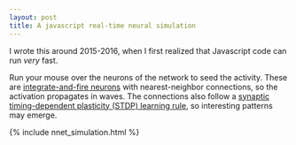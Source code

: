 ```yaml
---
layout: post
title: A javascript real-time neural simulation
---
```


I wrote this around 2015-2016, when I first realized that Javascript code can run *very* fast.

Run your mouse over the neurons of the network to seed the activity. These are [integrate-and-fire neurons](https://en.wikipedia.org/wiki/Biological_neuron_model#Leaky_integrate-and-fire) with nearest-neighbor connections, so the activation propagates in waves. The connections also follow a [synaptic timing-dependent plasticity (STDP) learning rule](http://www.scholarpedia.org/article/Spike-timing_dependent_plasticity), so interesting patterns may emerge.

{% include nnet_simulation.html %}
